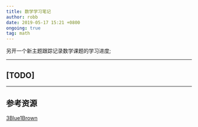 ```yaml
---
title: 数学学习笔记
author: robb
date: 2019-05-17 15:21 +0800
ongoing: true
tag: math
---
```

另开一个新主题跟踪记录数学课题的学习进度;

---
## [TODO]

---
## 参考资源
[3Blue1Brown](https://www.3blue1brown.com)
